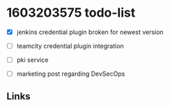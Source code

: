 # 1603203575 todo-list

- [x] jenkins credential plugin broken for newest version
- [ ] teamcity credential plugin integration
- [ ] pki service
- [ ] marketing post regarding DevSecOps


## Links
